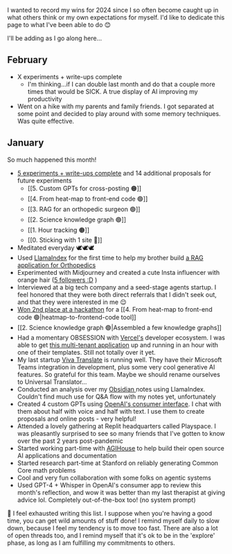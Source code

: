 I wanted to record my wins for 2024 since I so often become caught up in what others think or my own expectations for myself. I'd like to dedicate this page to what I've been able to do 😊

I'll be adding as I go along here...
## February
- X experiments + write-ups complete
	- I'm thinking...if I can double last month and do that a couple more times that would be SICK. A true display of AI improving my productivity
- Went on a hike with my parents and family friends. I got separated at some point and decided to play around with some memory techniques. Was quite effective. 

## January
So much happened this month! 

- [5 experiments + write-ups complete](https://write.justanexperiment.com/)  and 14 additional proposals for future experiments
	- [[5. Custom GPTs for cross-posting 🟠]]
	- [[4. From heat-map to front-end code 🟢]]
	- [[3. RAG for an orthopedic surgeon 🟢]]
	- [[2. Science knowledge graph 🟢]]
	- [[1. Hour tracking 🟠]]
	- [[0. Sticking with 1 site 🔴]]
- Meditated everyday 🕊️🕊️🕊️
- Used [LlamaIndex](https://docs.llamaindex.ai/en/stable/) for the first time to help my brother build [a RAG application for Orthopedics](https://write.justanexperiment.com/3)
- Experimented with Midjourney and created a cute Insta influencer with orange hair ([5 followers :D](https://www.instagram.com/orangecountygirlai) )
- Interviewed at a big tech company and a seed-stage agents startup. I feel honored that they were both direct referrals that I didn't seek out, and that they were interested in me 😌
- [Won 2nd place at a hackathon](https://x.com/MatthewHeartful/status/1749289252498866578?s=20) for a [[4. From heat-map to front-end code 🟢|heatmap-to-frontend-code tool]]
- [[2. Science knowledge graph 🟢|Assembled a few knowledge graphs]]
- Had a momentary OBSESSION with [Vercel's](https://vercel.com/) developer ecosystem. I was able to get [this multi-tenant application](https://write.justanexperiment.com/) up and running in an hour with one of their templates. Still not totally over it yet.
- My last startup [Viva Translate](https://www.vivatranslate.com/) is running well. They have their Microsoft Teams integration in development, plus some very cool generative AI features. So grateful for this team. Maybe we should rename ourselves to Universal Translator...
- Conducted an analysis over my [Obsidian ](https://obsidian.md/) notes using LlamaIndex. Couldn't find much use for Q&A flow with my notes yet, unfortunately
- Created 4 custom GPTs using [OpenAI's consumer interface](https://chat.openai.com/gpts). I chat with them about half with voice and half with text. I use them to create proposals and online posts - very helpful!
- Attended a lovely gathering at Replit headquarters called Playspace. I was pleasantly surprised to see so many friends that I've gotten to know over the past 2 years post-pandemic
- Started working part-time with [AGIHouse](https://agihouse.org/)  to help build their open source AI applications and documentation
- Started research part-time at Stanford on reliably generating Common Core math problems 
- Cool and very fun collaboration with some folks on agentic systems
- Used GPT-4 + Whisper in OpenAI's consumer app to review this month's reflection, and wow it was better than my last therapist at giving advice lol. Completely out-of-the-box too! (no system prompt)

🥵 I feel exhausted writing this list. I suppose when you're having a good time, you can get wild amounts of stuff done! I remind myself daily to slow down, because  I feel my tendency is to move too fast. There are also a lot of open threads too, and I remind myself that it's ok to be in the 'explore' phase, as long as I am fulfilling my commitments to others.